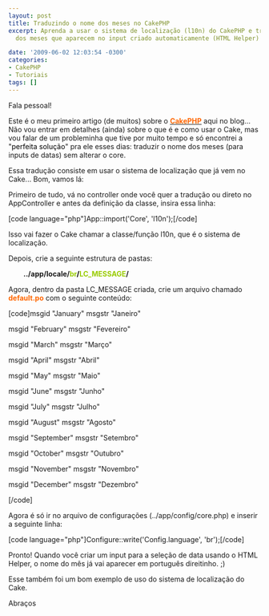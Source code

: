 ```yaml
---
layout: post
title: Traduzindo o nome dos meses no CakePHP
excerpt: Aprenda a usar o sistema de localização (l10n) do CakePHP e traduzir o nome
  dos meses que aparecem no input criado automaticamente (HTML Helper) do CakePHP.

date: '2009-06-02 12:03:54 -0300'
categories:
- CakePHP
- Tutoriais
tags: []
---
```

<p>Fala pessoal!</p>
<p>Este é o meu primeiro artigo (de muitos) sobre o <a href="http://cakephp.org/" target="_blank"><strong><span style="color: #ff6600;">CakePHP</span></strong></a> aqui no blog... Não vou entrar em detalhes (ainda) sobre o que é e como usar o Cake, mas vou falar de um probleminha que tive por muito tempo e só encontrei a "<span style="color: #000000;">perfeita solução</span>" pra ele esses dias: traduzir o nome dos meses (para inputs de datas) sem alterar o core.</p>
<p>Essa tradução consiste em usar o sistema de localização que já vem no Cake... Bom, vamos lá:</p>
<p>Primeiro de tudo, vá no controller onde você quer a tradução ou direto no AppController e antes da definição da classe, insira essa linha:</p>
<p>[code language="php"]App::import('Core', 'l10n');[/code]</p>
<p>Isso vai fazer o Cake chamar a classe/função l10n, que é o sistema de localização.</p>
<p>Depois, crie a seguinte estrutura de pastas:</p>
<p style="padding-left: 30px;"><strong>../app/locale/<span style="color: #99cc00;">br<span style="color: #000000;">/</span>LC_MESSAGE</span>/</strong></p>
<p>Agora, dentro da pasta LC_MESSAGE criada, crie um arquivo chamado <span style="color: #ff6600;"><strong>default.po</strong></span> com o seguinte conteúdo:</p>
<p>[code]msgid  "January"
msgstr "Janeiro"</p>
<p>msgid  "February"
msgstr "Fevereiro"</p>
<p>msgid  "March"
msgstr "Março"</p>
<p>msgid  "April"
msgstr "Abril"</p>
<p>msgid  "May"
msgstr "Maio"</p>
<p>msgid  "June"
msgstr "Junho"</p>
<p>msgid  "July"
msgstr "Julho"</p>
<p>msgid  "August"
msgstr "Agosto"</p>
<p>msgid  "September"
msgstr "Setembro"</p>
<p>msgid  "October"
msgstr "Outubro"</p>
<p>msgid  "November"
msgstr "Novembro"</p>
<p>msgid  "December"
msgstr "Dezembro"</p>
<p>[/code]</p>
<p>Agora é só ir no arquivo de configurações (../app/config/core.php) e inserir a seguinte linha:</p>
<p>[code language="php"]Configure::write('Config.language', 'br');[/code]</p>
<p>Pronto! Quando você criar um input para a seleção de data usando o HTML Helper, o nome do mês já vai aparecer em português direitinho. ;)</p>
<p>Esse também foi um bom exemplo de uso do sistema de localização do Cake.</p>
<p>Abraços</p>
